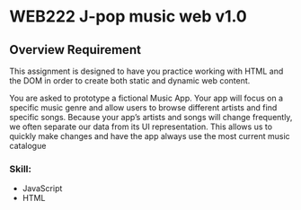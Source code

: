 # WEB222 J-pop music web v1.0

## Overview Requirement

This assignment is designed to have you practice working with HTML and the DOM in order to create both static and dynamic web content.

You are asked to prototype a fictional Music App.  Your app will focus on a specific music genre and allow users to browse different artists and find specific songs.  Because your app’s artists and songs will change frequently, we often separate our data from its UI representation.  This allows us to quickly make changes and have the app always use the most current music catalogue

### Skill:
- JavaScript
- HTML
